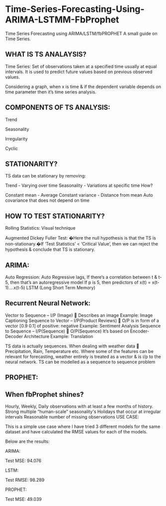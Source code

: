 # Time-Series-Forecasting-Using-ARIMA-LSTMM-FbProphet
Time Series Forecasting using ARIMA/LSTM/fbPROPHET
A small guide on Time Series.

## WHAT IS TS ANALAYSIS?

Time Series: Set of observations taken at a specified time usually at equal intervals. It is used to predict future values based on previous observed values.

Considering a graph, when x is time & if the dependent variable depends on time parameter then it’s time series analysis.

## COMPONENTS OF TS ANALYSIS:

Trend

Seasonality

Irregularity

Cyclic
## STATIONARITY?

TS data can be stationary by removing:

Trend - Varying over time
Seasonality - Variations at specific time
How?

Constant mean - Average
Constant variance - Distance from mean
Auto covariance that does not depend on time
## HOW TO TEST STATIONARITY?

Rolling Statistics: Visual technique

Augmented Dickey Fuller Test: �Here the null hypothesis is that the TS is non-stationary.�If ‘Test Statistics’ < ‘Critical Value’, then we can reject the hypothesis & conclude that TS is stationary.

## ARIMA:

Auto Regression: Auto Regressive lags, If there’s a correlation between t & t-5, then that’s an autoregressive model If p is 5, then predictors of x(t) = x(t-1)….x(t-5)
LSTM (Long Short Term Memory)

## Recurrent Neural Network:

Vector to Sequence – I/P (Image)  Describes an image Example: Image Captioning Sequence to Vector – I/P(Product Reviews)  O/P is in form of a vector [0.9 0.1] of positive: negative Example: Sentiment Analysis Sequence to Sequence – I/P(Sequence)  O/P(Sequence) It’s based on Encoder-Decoder Architecture Example: Translation

TS data is actually sequences.
When dealing with weather data  Precipitation, Rain, Temperature etc.
Where some of the features can be relevant for forecasting, weather entirely is treated as a vector & is i/p to the neural network.
TS can be modelled as a sequence to sequence problem
## PROPHET:

## When fbProphet shines?

Hourly, Weekly, Daily observations with at least a few months of history.
Strong multiple “human-scale” seasonality's
Holidays that occur at irregular intervals
Reasonable number of missing observations
USE CASE:

This is a simple use case where I have tried 3 different models for the same dataset and have calculated the RMSE values for each of the models.

Below are the results:

ARIMA:

Test MSE: 94.076

LSTM:

Test RMSE: 98.289

PROPHET:

Test MSE: 49.039
